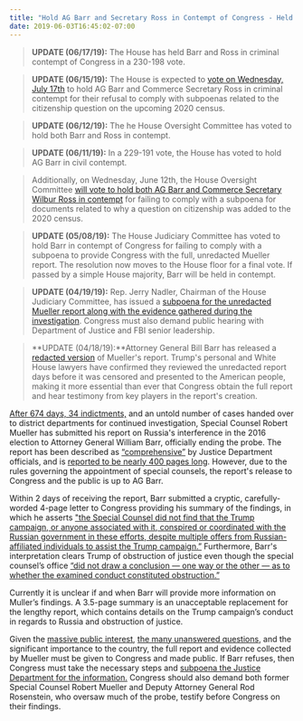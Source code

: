 ```yaml
---
title: "Hold AG Barr and Secretary Ross in Contempt of Congress - Held in Contempt"
date: 2019-06-03T16:45:02-07:00
---
```

>**UPDATE (06/17/19):** The House has held Barr and Ross in criminal contempt of Congress in a 230-198 vote. 

>**UPDATE (06/15/19):** The House is expected to [vote on Wednesday, July 17th](https://www.google.com/amp/s/thehill.com/blogs/floor-action/scheduling/453026-this-week-house-dems-to-vote-to-hold-barr-ross-in-contempt%3Famp) to hold AG Barr and Commerce Secretary Ross in criminal contempt for their refusal to comply with subpoenas related to the citizenship question on the upcoming 2020 census.

>**UPDATE (06/12/19):** The he House Oversight Committee has voted to hold both Barr and Ross in contempt. 

>**UPDATE (06/11/19):** In a 229-191 vote, the House has voted to hold AG Barr in civil contempt. 

>Additionally, on Wednesday, June 12th, the House Oversight Committee [will vote to hold both AG Barr and Commerce Secretary Wilbur Ross in contempt](https://www.rollcall.com/news/congress/cummings-schedule-subpoena-votes-census-workers) for failing to comply with a subpoena for documents related to why a question on citizenship was added to the 2020 census.  

>**UPDATE (05/08/19):** The House Judiciary Committee has voted to hold Barr in contempt of Congress for failing to comply with a subpoena to provide Congress with the full, unredacted Mueller report. The resolution now moves to the House floor for a final vote. If passed by a simple House majority, Barr will be held in contempt. 

>**UPDATE (04/19/19):** Rep. Jerry Nadler, Chairman of the House Judiciary Committee, has issued a [subpoena for the unredacted Mueller report along with the evidence gathered during the investigation](https://www.washingtonpost.com/politics/mueller-report-updates/2019/04/19/1d76fa72-623e-11e9-9ff2-abc984dc9eec_story.html?utm_term=.b87041045509). Congress must also demand public hearing with Department of Justice and FBI senior leadership.  

>**UPDATE (04/18/19):**Attorney General Bill Barr has released a [redacted version](https://www.justice.gov/storage/report.pdf) of Mueller's report. Trump's personal and White House lawyers have confirmed they reviewed the unredacted report days before it was censored and presented to the American people, making it more essential than ever that Congress obtain the full report and hear testimony from key players in the report's creation. 

[After 674 days, 34 indictments,](https://www.usatoday.com/story/news/politics/2019/03/24/mueller-report-trump-campaign-investigation-numbers/3263353002/) and an untold number of cases handed over to district departments for continued investigation, Special Counsel Robert Mueller has submitted his report on Russia's interference in the 2016 election to Attorney General William Barr, officially ending the probe. The report has been described as [“comprehensive”]( https://www.cnn.com/politics/live-news/mueller-submits-russia-report/h_f5014c46f06c84193c905693d6ba884e
) by Justice Department officials, and is [reported to be nearly 400 pages long](https://www.nytimes.com/2019/03/28/us/politics/mueller-report-length.html). However, due to the rules governing the appointment of special counsels, the report's release to Congress and the public is up to AG Barr. 

Within 2 days of receiving the report, Barr submitted a cryptic, carefully-worded 4-page letter to Congress providing his summary of the findings, in which he asserts ["the Special Counsel did not find that the Trump campaign, or anyone associated with it, conspired or coordinated with the Russian government in these efforts, despite multiple offers from Russian-affiliated individuals to assist the Trump campaign.”](https://www.washingtonpost.com/politics/2019/03/24/muellers-report-barrs-summary-what-questions-do-you-have-post-will-answer-them/?utm_term=.a98d39d14690
) Furthermore, Barr's interpretation clears Trump of obstruction of justice even though the special counsel’s office [“did not draw a conclusion — one way or the other — as to whether the examined conduct constituted obstruction.”](https://www.vox.com/2019/3/25/18280710/bill-barr-mueller-report-trump-renato-mariotti)

Currently it is unclear if and when Barr will provide more information on Muller’s findings. A 3.5-page summary is an unacceptable replacement for the lengthy report, which contains details on the Trump campaign’s conduct in regards to Russia and obstruction of justice. 

Given the [massive public interest](https://www.bostonglobe.com/metro/2019/03/18/suffolk-poll-more-than-percent-voters-want-see-robert-mueller-report/q9IkbwgElDMVytmS1Mdv4N/story.html), [the many unanswered questions](https://www.washingtonpost.com/politics/2019/03/24/muellers-report-barrs-summary-what-questions-do-you-have-post-will-answer-them/?utm_term=.a98d39d14690), and the significant importance to the country, the full report and evidence collected by Mueller must be given to Congress and made public. If Barr refuses, then Congress must take the necessary steps and [subpoena the Justice Department for the information.](https://www.motherjones.com/politics/2019/03/adam-schiff-threatens-to-subpoena-muellers-evidence-if-necessary/) Congress should also demand both former Special Counsel Robert Mueller and Deputy Attorney General Rod Rosenstein, who oversaw much of the probe, testify before Congress on their findings.
